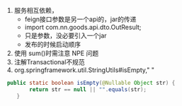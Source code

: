 1. 服务相互依赖，
    - feign接口参数是另一个api的，jar的传递
    - import com.nn.goods.api.dto.OutResult;
    - 只是参数，没必要引入一个jar
    - 发布的时候启动顺序
3. 使用 sum()时需注意 NPE 问题
4. 注解Transactional不规范
5. org.springframework.util.StringUtils#isEmpty,"  "
```java
 public static boolean isEmpty(@Nullable Object str) {
        return str == null || "".equals(str);
    }
```